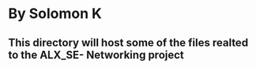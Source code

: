 # By Solomon K

## This directory will host some of the files realted to the ALX_SE- Networking project
